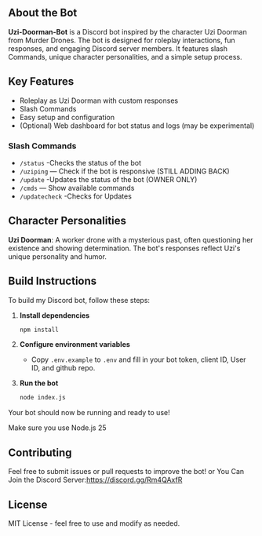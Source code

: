 ## About the Bot

**Uzi-Doorman-Bot** is a Discord bot inspired by the character Uzi Doorman from Murder Drones. The bot is designed for roleplay interactions, fun responses, and engaging Discord server members. It features slash Commands, unique character personalities, and a simple setup process.

## Key Features
- Roleplay as Uzi Doorman with custom responses
- Slash Commands 
- Easy setup and configuration
- (Optional) Web dashboard for bot status and logs  (may be experimental)


### Slash Commands

- `/status` -Checks the status of the bot
- `/uziping` — Check if the bot is responsive (STILL ADDING BACK)
- `/update` -Updates the status of the bot (OWNER ONLY)
- `/cmds` — Show available commands
- `/updatecheck` -Checks for Updates

## Character Personalities

**Uzi Doorman**: A worker drone with a mysterious past, often questioning her existence and showing determination. The bot's responses reflect Uzi's unique personality and humor.

## Build Instructions
To build my Discord bot, follow these steps:

1. **Install dependencies**
   ```bash
   npm install
   ```

2. **Configure environment variables**
   - Copy `.env.example` to `.env` and fill in your bot token, client ID, User ID, and github repo.


3. **Run the bot**
   ```bash
   node index.js
   ```

Your bot should now be running and ready to use!

Make sure you use Node.js 25

## Contributing
Feel free to submit issues or pull requests to improve the bot! or You Can Join the Discord Server:https://discord.gg/Rm4QAxfR

## License
MIT License - feel free to use and modify as needed.
